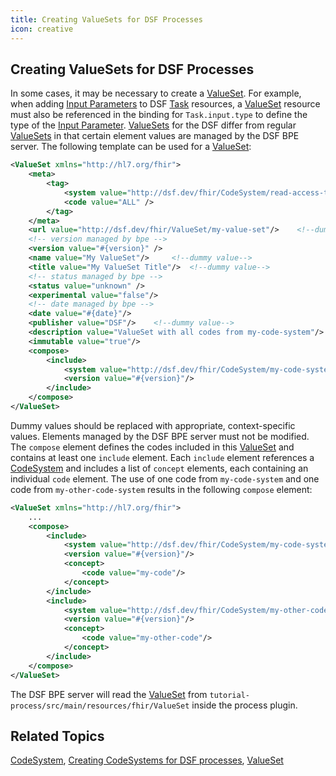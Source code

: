 ```yaml
---
title: Creating ValueSets for DSF Processes
icon: creative
---
```


## Creating ValueSets for DSF Processes

In some cases, it may be necessary to create a [ValueSet](../fhir/valueset.md). For example, when adding [Input Parameters](../fhir/task.md#task-input-parameters) to DSF [Task](../fhir/task.md) resources, a [ValueSet](../fhir/valueset.md) resource must also be referenced in the binding for `Task.input.type` to define the type of the [Input Parameter](../fhir/task.md#task-input-parameters). [ValueSets](../fhir/valueset.md) for the DSF differ from regular [ValueSets](../fhir/valueset.md) in that certain element values are managed by the DSF BPE server. The following template can be used for a [ValueSet](../fhir/valueset.md):

```xml
<ValueSet xmlns="http://hl7.org/fhir">
    <meta>
        <tag>
            <system value="http://dsf.dev/fhir/CodeSystem/read-access-tag" />
            <code value="ALL" />
        </tag> 
    </meta>
    <url value="http://dsf.dev/fhir/ValueSet/my-value-set"/>    <!--dummy value-->
    <!-- version managed by bpe -->
    <version value="#{version}" />
    <name value="My ValueSet"/>     <!--dummy value-->
    <title value="My ValueSet Title"/>  <!--dummy value-->
    <!-- status managed by bpe -->
    <status value="unknown" />
    <experimental value="false"/>
    <!-- date managed by bpe -->
    <date value="#{date}"/>
    <publisher value="DSF"/>    <!--dummy value-->
    <description value="ValueSet with all codes from my-code-system"/>      <!--dummy value-->
    <immutable value="true"/>
    <compose>
        <include>
            <system value="http://dsf.dev/fhir/CodeSystem/my-code-system"/>     <!--dummy value-->
            <version value="#{version}"/>   
        </include>  
    </compose>
</ValueSet> 
```
Dummy values should be replaced with appropriate, context-specific values. Elements managed by the DSF BPE server must not be modified. The `compose` element defines the codes included in this [ValueSet](../fhir/valueset.md) and contains at least one `include` element. Each `include` element references a [CodeSystem](../fhir/codesystem.md) and includes a list of `concept` elements, each containing an individual `code` element. The use of one code from `my-code-system` and one code from `my-other-code-system` results in the following `compose` element:
```xml
<ValueSet xmlns="http://hl7.org/fhir">
    ...
    <compose>
        <include>
            <system value="http://dsf.dev/fhir/CodeSystem/my-code-system"/>
            <version value="#{version}"/>   
            <concept>
                <code value="my-code"/>
            </concept>
        </include>  
        <include>
            <system value="http://dsf.dev/fhir/CodeSystem/my-other-code-system"/>
            <version value="#{version}"/>
            <concept>
                <code value="my-other-code"/>
            </concept>
        </include>
    </compose>
</ValueSet>
```
The DSF BPE server will read the [ValueSet](../fhir/valueset.md) from `tutorial-process/src/main/resources/fhir/ValueSet` inside the process plugin.

## Related Topics
[CodeSystem](../fhir/codesystem.md), [Creating CodeSystems for DSF processes](creating-codesystems-for-dsf-processes.md), [ValueSet](../fhir/valueset.md)
